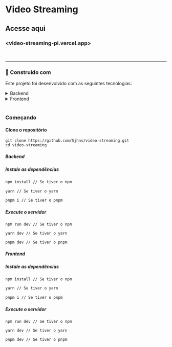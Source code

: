 # Video Streaming 

## Acesse aqui

### <video-streaming-pi.vercel.app>

<br>

-----

### 🚀 Construído com

Este projeto foi desenvolvido com as seguintes tecnologias:

<details>
  <summary>Backend</summary>

-   [Node.js](https://nodejs.org/)
-   [Express](https://expressjs.com/)
-   [PrismaORM](https://www.prisma.io)
-   [Typescript](https://www.typescriptlang.org/)
-   [Tsx](https://www.prisma.io)
- [Cors](https://www.npmjs.com/package/cors)

</details>

<details>
  <summary>Frontend</summary>

-   [Next.js](https://nextjs.org)
-   [Typescript](https://www.typescriptlang.org/)
-   [Styled Components](https://styled-components.com/)
-   [Boxicons](https://boxicons.com/)

</details>

<br>

### Começando

#### Clone o repositório

```shell
git clone https://github.com/Sjhns/video-streaming.git
cd video-streaming
```

##### Backend

##### Instale as dependências

```bash
npm install // Se tiver o npm

yarn // Se tiver o yarn

pnpm i // Se tiver o pnpm
```

##### Execute o servidor

```
npm run dev // Se tiver o npm

yarn dev // Se tiver o yarn

pnpm dev // Se tiver o pnpm
```

##### Frontend

##### Instale as dependências

```bash
npm install // Se tiver o npm

yarn // Se tiver o yarn

pnpm i // Se tiver o pnpm
```

##### Execute o servidor

```
npm run dev // Se tiver o npm

yarn dev // Se tiver o yarn

pnpm dev // Se tiver o pnpm
```
